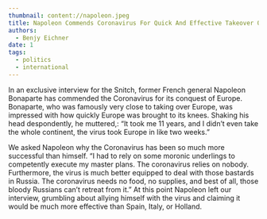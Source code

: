 ```yaml
---
thumbnail: content://napoleon.jpeg
title: Napoleon Commends Coronavirus For Quick And Effective Takeover Of Europe
authors:
  - Benjy Eichner
date: 1
tags:
  - politics
  - international
---
```


In an exclusive interview for the Snitch, former French general Napoleon Bonaparte has commended the Coronavirus for its conquest of Europe. Bonaparte, who was famously very close to taking over Europe, was impressed with how quickly Europe was brought to its knees. Shaking his head despondently, he  muttered,:  “It took me 11 years, and I didn’t even take the whole continent, the virus took Europe in like two weeks.”

We asked Napoleon why the Coronavirus has been so much more successful than himself. “I had to rely on some moronic underlings to competently execute my master plans. The coronavirus relies on nobody. Furthermore, the virus is much better equipped to deal with those bastards in Russia. The coronavirus needs no food, no supplies, and best of all, those bloody Russians can’t retreat from it.” At this point Napoleon left our interview, grumbling about allying himself with the virus and claiming it would be much more effective than Spain, Italy, or Holland.
